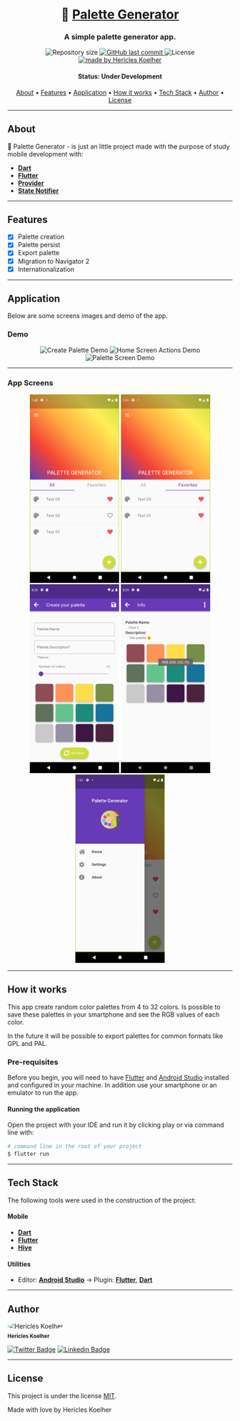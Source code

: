 <h1 align="center">
   🎨 <a href="#"> Palette Generator </a>
</h1>

<h3 align="center">
    A simple palette generator app.
</h3>

<p align="center">
  <img alt="Repository size" src="https://img.shields.io/github/repo-size/hericles-koelher/palette_generator">
  
  <a href="https://github.com/hericles-koelher/palette_generator/blob/master/README.md">
    <img alt="GitHub last commit" src="https://img.shields.io/github/last-commit/hericles-koelher/palette_generator">
  </a>
    
   <img alt="License" src="https://img.shields.io/badge/license-MIT-brightgreen">

  <a href="https://twitter.com/HericlesKoelher">
    <img alt="made by Hericles Koelher" src="https://img.shields.io/badge/made%20by-Hericles_Koelher-%237519C1">
  </a>

</p>


<h4 align="center"> 
	 Status: Under Development
</h4>

<p align="center">
 <a href="#about">About</a> •
 <a href="#features">Features</a> •
 <a href="#application">Application</a> •
 <a href="#how-it-works">How it works</a> • 
 <a href="#tech-stack">Tech Stack</a> • 
 <a href="#author">Author</a> • 
 <a href="#user-content-license">License</a>

</p>

---

## About

🎨 Palette Generator - is just an little project made with the purpose of study mobile development with:

- **[Dart](https://dart.dev)**
- **[Flutter](https://flutter.dev/)**
- **[Provider](https://pub.dev/packages/provider)**
- **[State Notifier](https://pub.dev/packages/state_notifier)**

---

## Features

- [x] Palette creation
- [x] Palette persist
- [x] Export palette
- [x] Migration to Navigator 2
- [x] Internationalization

---

## Application

Below are some screens images and demo of the app.

### Demo

<p align="center">
  <img alt="Create Palette Demo" title="#CreatePalette" src="./images/readme_images/gifs/save_palette.gif" width="200px">

  <img alt="Home Screen Actions Demo" title="#HomeScreenActions" src="./images/readme_images/gifs/palette_list_actions.gif" width="200px">
  
  <img alt="Palette Screen Demo" title="#PaletteScreen" src="./images/readme_images/gifs/palette_screen.gif" width="200px">
</p>

---

### App Screens

<p align="center">
  <img alt="Home Screen" title="#HomeScreen" src="./images/readme_images/home_all.png" width="200px">

  <img alt="Favorites" title="#Favorites" src="./images/readme_images/home_fav.png" width="200px">
  
  <img alt="Creation" title="#Creation" src="./images/readme_images/creation_page.png" width="200px">
  
  <img alt="Palette Info" title="#PaletteInfo" src="./images/readme_images/palette_page.png" width="200px">
  
  <img alt="Drawer" title="#Drawer" src="./images/readme_images/drawer.png" width="200px">
</p>

---

## How it works

This app create random color palettes from 4 to 32 colors. Is possible to save these palettes in your smartphone and see the RGB values of each color.

In the future it will be possible to export palettes for common formats like GPL and PAL.

### Pre-requisites

Before you begin, you will need to have [Flutter](https://flutter.dev) and [Android Studio](https://developer.android.com/studio?hl=pt) installed and configured in your machine. In addition use your smartphone or an emulator to run the app.

#### Running the application

Open the project with your IDE and run it by clicking play or via command line with:

```bash
# command line in the root of your project
$ flutter run
```
---

## Tech Stack

The following tools were used in the construction of the project:


#### **Mobile**

-   **[Dart](https://dart.dev)**
-   **[Flutter](https://flutter.dev)**
-   **[Hive](https://pub.dev/packages/hive)**

#### **Utilities**

-   Editor:  **[Android Studio](https://developer.android.com/studio?hl=pt)**  → Plugin:  **[Flutter](https://plugins.jetbrains.com/plugin/9212-flutter)**, **[Dart](https://plugins.jetbrains.com/plugin/6351-dart)**

---

## Author

<div>
 <img style="border-radius: 50%;" src="https://avatars.githubusercontent.com/u/34146602?v=4" width="100px;" alt="Hericles Koelher"/>
 <br />
 <sub><b>Hericles Koelher</b></sub>
</div>

[![Twitter Badge](https://img.shields.io/badge/-@HericlesKoelher-1ca0f1?style=flat-square&labelColor=1ca0f1&logo=twitter&logoColor=white&link=https://twitter.com/HericlesKoelher)](https://twitter.com/HericlesKoelher) [![Linkedin Badge](https://img.shields.io/badge/-Hericles_Koelher-blue?style=flat-square&logo=Linkedin&logoColor=white&link=https://www.linkedin.com/in/hericles-bruno-quaresma-koelher-9a2021209)](https://www.linkedin.com/in/hericles-bruno-quaresma-koelher-9a2021209) 

---

## License

This project is under the license [MIT](./LICENSE).


Made with love by Hericles Koelher

